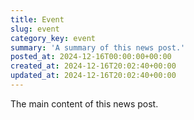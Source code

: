 ```yaml
---
title: Event
slug: event
category_key: event
summary: 'A summary of this news post.'
posted_at: 2024-12-16T00:00:00+00:00
created_at: 2024-12-16T20:02:40+00:00
updated_at: 2024-12-16T20:02:40+00:00
---
```

The main content of this news post.